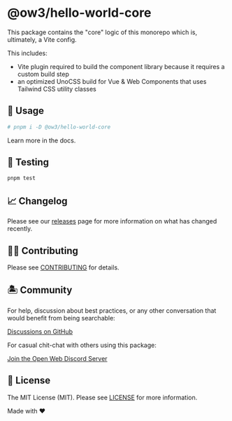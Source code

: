 # @ow3/hello-world-core

This package contains the "core" logic of this monorepo which is, ultimately, a Vite config.

This includes:

- Vite plugin required to build the component library because it requires a custom build step
- an optimized UnoCSS build for Vue & Web Components that uses Tailwind CSS utility classes

## 🤖 Usage

```bash
# pnpm i -D @ow3/hello-world-core
```

Learn more in the docs.

## 🧪 Testing

```bash
pnpm test
```

## 📈 Changelog

Please see our [releases](https://github.com/openwebstacks/vue-components-library-starter/releases) page for more information on what has changed recently.

## 💪🏼 Contributing

Please see [CONTRIBUTING](../../.github/CONTRIBUTING.md) for details.

## 🏝 Community

For help, discussion about best practices, or any other conversation that would benefit from being searchable:

[Discussions on GitHub](https://github.com/openweblabs/web-components-library-starter/discussions)

For casual chit-chat with others using this package:

[Join the Open Web Discord Server](https://discord.ow3.org)

## 📄 License

The MIT License (MIT). Please see [LICENSE](../../LICENSE.md) for more information.

Made with ❤️
